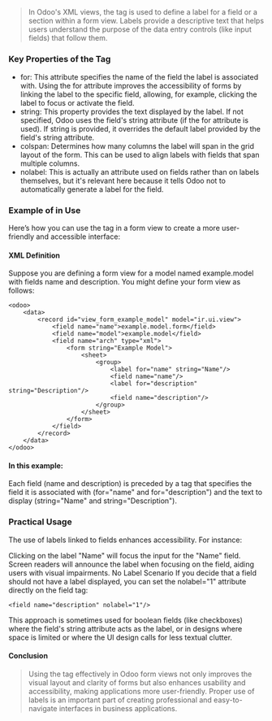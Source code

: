## <Label>
> In Odoo's XML views, the <label> tag is used to define a label for a field or a section within a form view. Labels provide a descriptive text that helps users understand the purpose of the data entry controls (like input fields) that follow them.

### Key Properties of the <label> Tag
- for: This attribute specifies the name of the field the label is associated with. Using the for attribute improves the accessibility of forms by linking the label to the specific field, allowing, for example, clicking the label to focus or activate the field.
- string: This property provides the text displayed by the label. If not specified, Odoo uses the field's string attribute (if the for attribute is used). If string is provided, it overrides the default label provided by the field's string attribute.
- colspan: Determines how many columns the label will span in the grid layout of the form. This can be used to align labels with fields that span multiple columns.
- nolabel: This is actually an attribute used on fields rather than on labels themselves, but it's relevant here because it tells Odoo not to automatically generate a label for the field.
### Example of <label> in Use
Here’s how you can use the <label> tag in a form view to create a more user-friendly and accessible interface:

#### XML Definition
Suppose you are defining a form view for a model named example.model with fields name and description. You might define your form view as follows:

```
<odoo>
    <data>
        <record id="view_form_example_model" model="ir.ui.view">
            <field name="name">example.model.form</field>
            <field name="model">example.model</field>
            <field name="arch" type="xml">
                <form string="Example Model">
                    <sheet>
                        <group>
                            <label for="name" string="Name"/>
                            <field name="name"/>
                            <label for="description" string="Description"/>
                            <field name="description"/>
                        </group>
                    </sheet>
                </form>
            </field>
        </record>
    </data>
</odoo>
```
#### In this example:

Each field (name and description) is preceded by a <label> tag that specifies the field it is associated with (for="name" and for="description") and the text to display (string="Name" and string="Description").
### Practical Usage
The use of labels linked to fields enhances accessibility. For instance:

Clicking on the label "Name" will focus the input for the "Name" field.
Screen readers will announce the label when focusing on the field, aiding users with visual impairments.
No Label Scenario
If you decide that a field should not have a label displayed, you can set the nolabel="1" attribute directly on the field tag:

```
<field name="description" nolabel="1"/>
```
This approach is sometimes used for boolean fields (like checkboxes) where the field's string attribute acts as the label, or in designs where space is limited or where the UI design calls for less textual clutter.

#### Conclusion
> Using the <label> tag effectively in Odoo form views not only improves the visual layout and clarity of forms but also enhances usability and accessibility, making applications more user-friendly. Proper use of labels is an important part of creating professional and easy-to-navigate interfaces in business applications.

